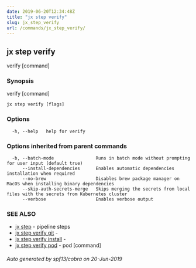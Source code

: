 ```yaml
---
date: 2019-06-20T12:34:48Z
title: "jx step verify"
slug: jx_step_verify
url: /commands/jx_step_verify/
---
```

## jx step verify

verify [command]

### Synopsis

verify [command]

```
jx step verify [flags]
```

### Options

```
  -h, --help   help for verify
```

### Options inherited from parent commands

```
  -b, --batch-mode                Runs in batch mode without prompting for user input (default true)
      --install-dependencies      Enables automatic dependencies installation when required
      --no-brew                   Disables brew package manager on MacOS when installing binary dependencies
      --skip-auth-secrets-merge   Skips merging the secrets from local files with the secrets from Kubernetes cluster
      --verbose                   Enables verbose output
```

### SEE ALSO

* [jx step](/commands/jx_step/)	 - pipeline steps
* [jx step verify git](/commands/jx_step_verify_git/)	 - 
* [jx step verify install](/commands/jx_step_verify_install/)	 - 
* [jx step verify pod](/commands/jx_step_verify_pod/)	 - pod [command]

###### Auto generated by spf13/cobra on 20-Jun-2019
